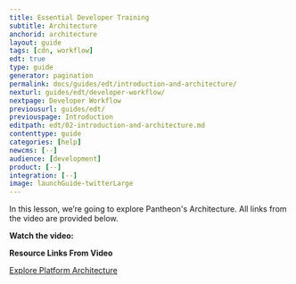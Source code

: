 ```yaml
---
title: Essential Developer Training
subtitle: Architecture
anchorid: architecture
layout: guide
tags: [cdn, workflow]
edt: true
type: guide
generator: pagination
permalink: docs/guides/edt/introduction-and-architecture/
nexturl: guides/edt/developer-workflow/
nextpage: Developer Workflow
previousurl: guides/edt/
previouspage: Introduction
editpath: edt/02-introduction-and-architecture.md
contenttype: guide
categories: [help]
newcms: [--]
audience: [development]
product: [--]
integration: [--]
image: launchGuide-twitterLarge
---
```


In this lesson, we’re going to explore Pantheon's Architecture.
All links from the video are provided below.

**Watch the video:**

<Youtube src="IQ837g3DLA0" title="Essential Developer Training - Architecture" />

**Resource Links From Video**

[Explore Platform Architecture](/platform)
